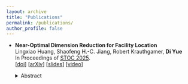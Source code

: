 ```yaml
---
layout: archive
title: "Publications"
permalink: /publications/
author_profile: false
---
```


<!-- {% if site.author.googlescholar %}
  <div class="wordwrap">You can also find my articles on <a href="{{site.author.googlescholar}}">my Google Scholar profile</a>.</div>
{% endif %}

{% include base_path %}

{% for post in site.publications reversed %}
  {% include archive-single.html %}
{% endfor %} -->


- **Near-Optimal Dimension Reduction for Facility Location**  
  Lingxiao Huang, Shaofeng H.-C. Jiang, Robert Krauthgamer, **Di Yue** <br>
  In Proceedings of [STOC 2025](https://acm-stoc.org/stoc2025/). <br>
  [[doi](https://dl.acm.org/doi/10.1145/3717823.3718214)]
  [[arXiv](https://arxiv.org/abs/2411.05432)]
  [[slides](/files/dim_reduction_FL/FL_talk_STOC.pdf)]
  [[video](https://www.youtube.com/watch?v=L0xXUzmzltw&list=PL2200vk1q4pnCq8BwJXwnD6SohMwST6aY&index=88&t=4s)]
  <details><summary>Abstract</summary>
  <font size=2>
  Oblivious dimension reduction, à la the Johnson-Lindenstrauss (JL) Lemma,
  is a fundamental approach for processing high-dimensional data.
  We study this approach for Uniform Facility Location (UFL)
  on a Euclidean input $X \subset\mathbb R^d$,
  where facilities can lie in the ambient space (not restricted to $X$).
  Our main result is that target dimension $m=\tilde{O}(\epsilon^{-2} \mathrm{ddim})$
  suffices to $(1+\epsilon)$-approximate the optimal value of UFL
  on inputs whose doubling dimension is bounded by $\mathrm{ddim}$.
  It significantly improves over previous results, that could only achieve
  $O(1)$-approximation [Narayanan, Silwal, Indyk, and Zamir, ICML 2021]
  or dimension $m=O(\epsilon^{-2}\log n)$ for $n=|X|$,
  which follows from [Makarychev, Makarychev, and Razenshteyn, STOC 2019]. <br><br>

  Our oblivious dimension reduction
  has immediate implications to streaming and offline algorithms,
  by employing known algorithms for low dimension.
  In dynamic geometric streams, 
  it implies a $(1+\epsilon)$-approximation algorithm
  that uses $O(\epsilon^{-1}\log n)^{\tilde{O}(\mathrm{ddim}/\epsilon^{2})}$ bits of space,
  which is the first streaming algorithm for UFL to utilize the doubling dimension.
  In the offline setting, it implies a $(1+\epsilon)$-approximation algorithm,
  which we further refine to run in time
  $((1/\epsilon)^{\tilde O(\mathrm{ddim})} d +  2^{(1/\epsilon)^{\tilde O(\mathrm{ddim})}}) \cdot \tilde{O}(n)$. 
  Prior work has a similar running time but requires some restriction
  on the facilities [Cohen-Addad, Feldmann and Saulpic, JACM 2021]. <br><br>

  Our main technical contribution is a fast procedure to decompose
  an input $X$ into several $k$-median instances for small $k$.
  This decomposition is inspired by, but has several significant differences from [Czumaj, Lammersen, Monemizadeh and Sohler, SODA 2013],
  and is key to both our dimension reduction and our PTAS. <br>
  </font>
  </details>